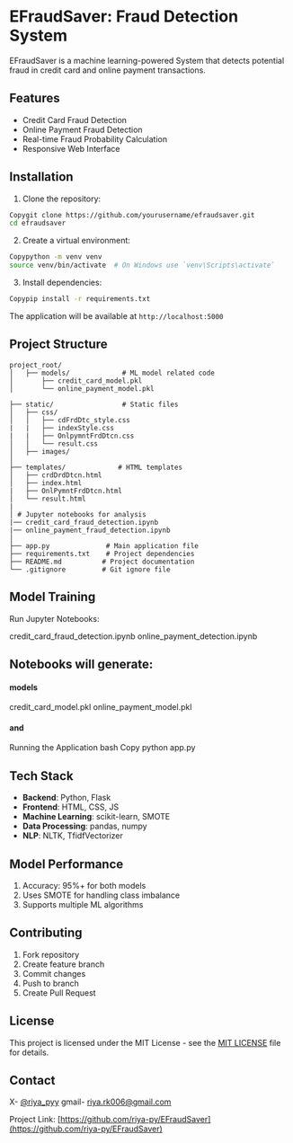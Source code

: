 # EFraudSaver: Fraud Detection System

EFraudSaver is a machine learning-powered System that detects potential fraud in credit card and online payment transactions.

## Features

- Credit Card Fraud Detection
- Online Payment Fraud Detection
- Real-time Fraud Probability Calculation
- Responsive Web Interface

## Installation

1. Clone the repository:

```bash
Copygit clone https://github.com/yourusername/efraudsaver.git
cd efraudsaver
```

2. Create a virtual environment:

``` bash
Copypython -m venv venv
source venv/bin/activate  # On Windows use `venv\Scripts\activate`
```

3. Install dependencies:

```bash
Copypip install -r requirements.txt
```

The application will be available at `http://localhost:5000`

## Project Structure 
```
project_root/
│   ├── models/             # ML model related code
│       ├── credit_card_model.pkl
│       └── online_payment_model.pkl

├── static/                 # Static files
│   ├── css/
│   │   ├── cdFrdDtc_style.css
|   |   ├── indexStyle.css
|   |   ├── OnlpymntFrdDtcn.css
│   │   └── result.css
│   ├── images/                
│
├── templates/             # HTML templates
│   ├── crdDrdDtcn.html         
│   ├── index.html
|   ├── OnlPymntFrdDtcn.html
│   └── result.html
|
│ # Jupyter notebooks for analysis
|── credit_card_fraud_detection.ipynb 
|── online_payment_fraud_detection.ipynb 
│
├── app.py              # Main application file
├── requirements.txt    # Project dependencies
├── README.md          # Project documentation
└── .gitignore         # Git ignore file
```


## Model Training
Run Jupyter Notebooks:

credit_card_fraud_detection.ipynb
online_payment_detection.ipynb

## Notebooks will generate:

#### models
credit_card_model.pkl
online_payment_model.pkl

#### and
Running the Application
bash Copy python app.py

## Tech Stack

- **Backend**: Python, Flask
- **Frontend**: HTML, CSS, JS
- **Machine Learning**: scikit-learn, SMOTE
- **Data Processing**: pandas, numpy
- **NLP**: NLTK, TfidfVectorizer


## Model Performance

1. Accuracy: 95%+ for both models
2. Uses SMOTE for handling class imbalance
3. Supports multiple ML algorithms

## Contributing

1. Fork repository
2. Create feature branch
3. Commit changes
4. Push to branch
5. Create Pull Request

## License
This project is licensed under the MIT License - see the [MIT LICENSE](https://github.com/riya-py/EFraudSaver/blob/main/LICENSE) file for details.

## Contact

X- [@riya_pyy](https://twitter.com/riya_pyy)
gmail- riya.rk006@gmail.com

Project Link: [https://github.com/riya-py/EFraudSaver](https://github.com/riya-py/EFraudSaver)
